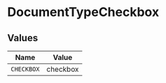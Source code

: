 # DocumentTypeCheckbox


## Values

| Name       | Value      |
| ---------- | ---------- |
| `CHECKBOX` | checkbox   |